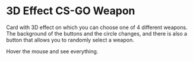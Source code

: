 # 3D Effect CS-GO Weapon

Card with 3D effect on which you can choose one of 4 different weapons.
The background of the buttons and the circle changes, and there is also 
a button that allows you to randomly select a weapon.


Hover the mouse and see everything.
